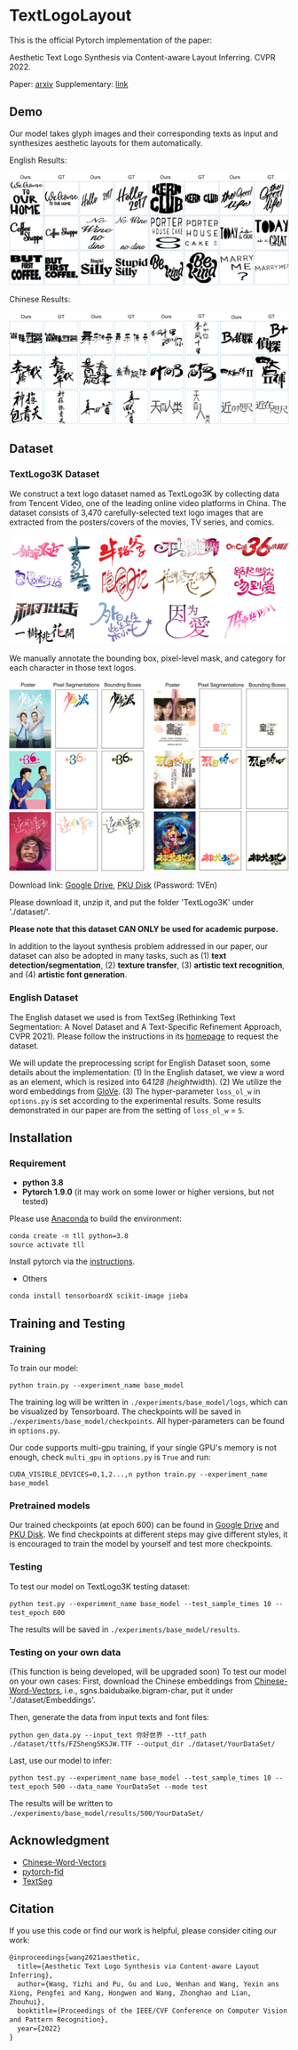 # TextLogoLayout

This is the official Pytorch implementation of the paper:

Aesthetic Text Logo Synthesis via Content-aware Layout Inferring. CVPR 2022.

Paper: [arxiv](https://arxiv.org/abs/2204.02701)
Supplementary: [link](./dataset/intro/CVPR_22_textlogolayout_SM.pdf)

## Demo
Our model takes glyph images and their corresponding texts as input and synthesizes aesthetic layouts for them automatically.

English Results:
<div align=center>
	<img src="dataset/intro/demo_eng_res.jpg"> 
</div>

Chinese Results:
<div align=center>
	<img src="dataset/intro/demo_chn_res.jpg"> 
</div>

## Dataset
### TextLogo3K Dataset
We construct a text logo dataset named as TextLogo3K by collecting data from Tencent Video, one of the leading online video platforms in China.
The dataset consists of 3,470 carefully-selected text logo images that are extracted from the posters/covers of the movies, TV series, and comics. 

<div align=center>
	<img src="dataset/intro/textlogo3k_logos.jpg"> 
</div>

We manually annotate the bounding box, pixel-level mask, and category for each character in those text logos.

<div align=center>
	<img src="dataset/intro/textlogo3k_annos.jpg"> 
</div>

Download link: [Google Drive](https://drive.google.com/drive/folders/1FofGxAbpXp2Jjfz-mROsqwpOvL8SKpuE?usp=sharing), [PKU Disk](https://disk.pku.edu.cn:443/link/7201CADEA4E0A3B977D71228B5CCABE8) (Password: 1VEn)

Please download it, unzip it, and put the folder 'TextLogo3K' under './dataset/'.

**Please note that this dataset CAN ONLY be used for academic purpose.**

In addition to the layout synthesis problem addressed in our paper, our dataset can also be adopted in many tasks, such as (1) **text detection/segmentation**, (2) **texture transfer**, (3) **artistic text recognition**, and (4) **artistic font generation**.

### English Dataset
The English dataset we used is from TextSeg (Rethinking Text Segmentation: A Novel Dataset and A Text-Specific Refinement Approach, CVPR 2021).
Please follow the instructions in its [homepage](https://github.com/SHI-Labs/Rethinking-Text-Segmentation) to request the dataset.

We will update the preprocessing script for English Dataset soon, some details about the implementation:
(1) In the English dataset, we view a word as an element, which is resized into 64*128 (height*width).
(2) We utilize the word embeddings from [GloVe](https://github.com/stanfordnlp/GloVe).
(3) The hyper-parameter `loss_ol_w` in `options.py` is set according to the experimental results. Some results demonstrated in our paper are from the setting of `loss_ol_w` = `5`.

## Installation

### Requirement

- **python 3.8**
- **Pytorch 1.9.0** (it may work on some lower or higher versions, but not tested)

Please use [Anaconda](https://docs.anaconda.com/anaconda/install/linux/) to build the environment:
```shell
conda create -n tll python=3.8
source activate tll
```
Install pytorch via the [instructions](https://pytorch.org/get-started/locally/).
- Others
```shell
conda install tensorboardX scikit-image jieba
```

## Training and Testing

### Training 
To train our model:
```shell
python train.py --experiment_name base_model 
```
The training log will be written in `./experiments/base_model/logs`, which can be visualized by Tensorboard.
The checkpoints will be saved in `./experiments/base_model/checkpoints`.
All hyper-parameters can be found in `options.py`.

Our code supports multi-gpu training, if your single GPU's memory is not enough, check `multi_gpu` in `options.py` is `True` and run:
```shell
CUDA_VISIBLE_DEVICES=0,1,2...,n python train.py --experiment_name base_model 
```
### Pretrained models
Our trained checkpoints (at epoch 600) can be found in [Google Drive](https://drive.google.com/drive/folders/1wpfvpv37ja2e5zpUvfU_YT1AQHhaUZN5?usp=sharing) and [PKU Disk](https://disk.pku.edu.cn:443/link/B793615E0997A4B82CC3B74E22C3CAB5). We find checkpoints at different steps may give different styles, it is encouraged to train the model by yourself and test more checkpoints.

### Testing 
To test our model on TextLogo3K testing dataset:
```shell
python test.py --experiment_name base_model --test_sample_times 10 --test_epoch 600
```
The results will be saved in `./experiments/base_model/results`.

### Testing on your own data
(This function is being developed, will be upgraded soon)
To test our model on your own cases:
First, download the Chinese embeddings from [Chinese-Word-Vectors](https://github.com/Embedding/Chinese-Word-Vectors), i.e., sgns.baidubaike.bigram-char, put it under './dataset/Embeddings'.

Then, generate the data from input texts and font files:
```shell
python gen_data.py --input_text 你好世界 --ttf_path ./dataset/ttfs/FZShengSKSJW.TTF --output_dir ./dataset/YourDataSet/
```
Last, use our model to infer:
```shell
python test.py --experiment_name base_model --test_sample_times 10 --test_epoch 500 --data_name YourDataSet --mode test
```
The results will be written to `./experiments/base_model/results/500/YourDataSet/`

## Acknowledgment

- [Chinese-Word-Vectors](https://github.com/Embedding/Chinese-Word-Vectors)
- [pytorch-fid](https://github.com/mseitzer/pytorch-fid)
- [TextSeg](https://github.com/SHI-Labs/Rethinking-Text-Segmentation)

## Citation

If you use this code or find our work is helpful, please consider citing our work:
```
@inproceedings{wang2021aesthetic,
  title={Aesthetic Text Logo Synthesis via Content-aware Layout Inferring},
  author={Wang, Yizhi and Pu, Gu and Luo, Wenhan and Wang, Yexin ans Xiong, Pengfei and Kang, Hongwen and Wang, Zhonghao and Lian, Zhouhui},
  booktitle={Proceedings of the IEEE/CVF Conference on Computer Vision and Pattern Recognition},
  year={2022}
}
```
